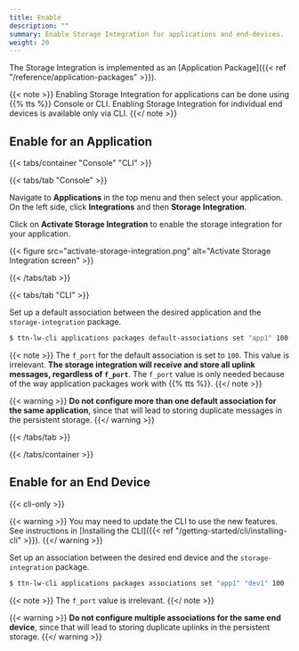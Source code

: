 ```yaml
---
title: Enable
description: ""
summary: Enable Storage Integration for applications and end-devices.
weight: 20
---
```


The Storage Integration is implemented as an [Application Package]({{< ref "/reference/application-packages" >}}).

{{< note >}} Enabling Storage Integration for applications can be done using {{% tts %}} Console or CLI. Enabling Storage Integration for individual end devices is available only via CLI. {{</ note >}}

## Enable for an Application

{{< tabs/container "Console" "CLI" >}}

{{< tabs/tab "Console" >}}

Navigate to **Applications** in the top menu and then select your application. On the left side, click **Integrations** and then **Storage Integration**.

Click on **Activate Storage Integration** to enable the storage integration for your application.

{{< figure src="activate-storage-integration.png" alt="Activate Storage Integration screen" >}}

{{< /tabs/tab >}}

{{< tabs/tab "CLI" >}}

Set up a default association between the desired application and the `storage-integration` package.

```bash
$ ttn-lw-cli applications packages default-associations set "app1" 100 --package-name storage-integration
```

{{< note >}} The `f_port` for the default association is set to `100`. This value is irrelevant. **The storage integration will receive and store all uplink messages, regardless of `f_port`**. The `f_port` value is only needed because of the way application packages work with {{% tts %}}. {{</ note >}}

{{< warning >}} **Do not configure more than one default association for the same application**, since that will lead to storing duplicate messages in the persistent storage. {{</ warning >}}

{{< /tabs/tab >}}

{{< /tabs/container >}}

## Enable for an End Device

{{< cli-only >}}

{{< warning >}} You may need to update the CLI to use the new features. See instructions in [Installing the CLI]({{< ref "/getting-started/cli/installing-cli" >}}).
{{</ warning >}}

Set up an association between the desired end device and the `storage-integration` package.

```bash
$ ttn-lw-cli applications packages associations set "app1" "dev1" 100 --package-name storage-integration
```

{{< note >}} The `f_port` value is irrelevant. {{</ note >}}

{{< warning >}} **Do not configure multiple associations for the same end device**, since that will lead to storing duplicate uplinks in the persistent storage. {{</ warning >}}
